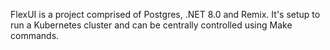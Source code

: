 FlexUI is a project comprised of Postgres, .NET 8.0 and Remix. It's setup to run a Kubernetes cluster and can be centrally controlled using Make commands.

